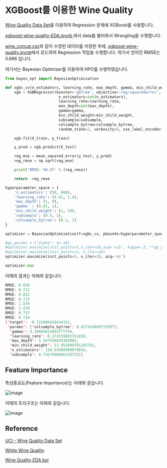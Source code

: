 # XGBoost를 이용한 Wine Quality 

[Wine Quality Data Set](https://archive.ics.uci.edu/ml/datasets/wine+quality)를 이용하여 Regression 문제에 XGBoost를 사용합니다.

[xgboost-wine-quality-EDA.ipynb
](https://github.com/kyopark2014/ML-Algorithms/blob/main/kaggle/xgboost-wine-quality/xgboost-wine-quality-EDA.ipynb)에서 data를 불러와서 Wrangling을 수행합니다. 

[wine_concat.csv](https://github.com/kyopark2014/ML-Algorithms/blob/main/kaggle/xgboost-wine-quality/data/wine_concat.csv)와 같이 수정된 데이터를 저장한 후에, [xgboost-wine-quality.ipynb](https://github.com/kyopark2014/ML-Algorithms/blob/main/kaggle/xgboost-wine-quality/xgboost-wine-quality.ipynb)에서 로드하여 Regression 작업을 수행합니다. 여기서 얻어진 RMSE는 0.686 입니다. 

여기서는 Bayesian Optimizer를 이용하여 HPO를 수행하였습니다.

```python
from bayes_opt import BayesianOptimization

def xgbc_cv(n_estimators, learning_rate, max_depth, gamma, min_child_weight, subsample, colsample_bytree, ):
    xgb = XGBRegressor(booster='gbtree', objective='reg:squarederror',
                        n_estimators=int(n_estimators),
                        learning_rate=learning_rate,
                        max_depth=int(max_depth),
                        gamma=gamma,
                        min_child_weight=min_child_weight,
                        subsample=subsample,
                        colsample_bytree=colsample_bytree,
                        random_state=2, verbosity=0, use_label_encoder=False, n_jobs=-1)

    xgb.fit(X_train, y_train)    

    y_pred = xgb.predict(X_test)

    reg_mse = mean_squared_error(y_test, y_pred)
    reg_rmse = np.sqrt(reg_mse)

    print('RMSE: %0.3f' % (reg_rmse))   

    return -reg_rmse

hyperparameter_space = {
    'n_estimators': (50, 800),
    'learning_rate': (0.01, 1.0),
    'max_depth': (1, 8),
    'gamma' : (0.01, 1),
    'min_child_weight': (1, 20),
    'subsample': (0.5, 1),
    'colsample_bytree': (0.1, 1)
}

optimizer = BayesianOptimization(f=xgbc_cv, pbounds=hyperparameter_space, random_state=2, verbose=0)

#gp_params = {"alpha": 1e-10}
#optimizer.maximize(init_points=3,n_iter=10,acq='ucb', kappa= 3, **gp_params)    
#optimizer.maximize(init_points=2, n_iter=10)
optimizer.maximize(init_points=5, n_iter=10, acq='ei')

optimizer.max
```

이때의 결과는 아래와 같습니다.

```java
RMSE: 0.838
RMSE: 0.722
RMSE: 0.812
RMSE: 0.723
RMSE: 1.534
RMSE: 1.470
RMSE: 0.737
RMSE: 0.734
{'target': -0.722000420424151,
 'params': {'colsample_bytree': 0.6573438697155973,
  'gamma': 0.30665812693777794,
  'learning_rate': 0.274159002351838,
  'max_depth': 5.347936829385064,
  'min_child_weight': 11.053699791263742,
  'n_estimators': 150.93495900870016,
  'subsample': 0.7567890606328732}}
```

## Feature Importance

특성중요도(Feature Importance)는 아래와 같습니다.

![image](https://user-images.githubusercontent.com/52392004/198870039-c3917787-8711-40dd-8dfb-5b1ed569fde0.png)

이때의 트리구조는 아래와 같습니다.

![image](https://user-images.githubusercontent.com/52392004/198870049-3baa08af-6e8b-4cde-a61e-c9b5fbac0daa.png)




## Reference

[UCI - Wine Quality Data Set](https://archive.ics.uci.edu/ml/datasets/wine+quality)


[White Wine Quality](https://www.kaggle.com/datasets/piyushagni5/white-wine-quality)

[Wine Quality EDA kor](https://www.kaggle.com/code/rakgyunim/wine-quality-eda-kor/notebook)
